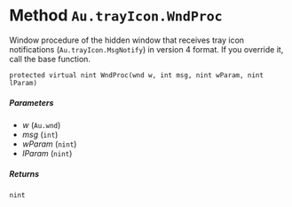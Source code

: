 # Method `Au.trayIcon.WndProc`

Window procedure of the hidden window that receives tray icon notifications (`Au.trayIcon.MsgNotify`) in version 4 format. If you override it, call the base function.

```
protected virtual nint WndProc(wnd w, int msg, nint wParam, nint lParam)
```

##### Parameters

- *w*  (`Au.wnd`)
- *msg*  (`int`)
- *wParam*  (`nint`)
- *lParam*  (`nint`)

##### Returns

`nint`